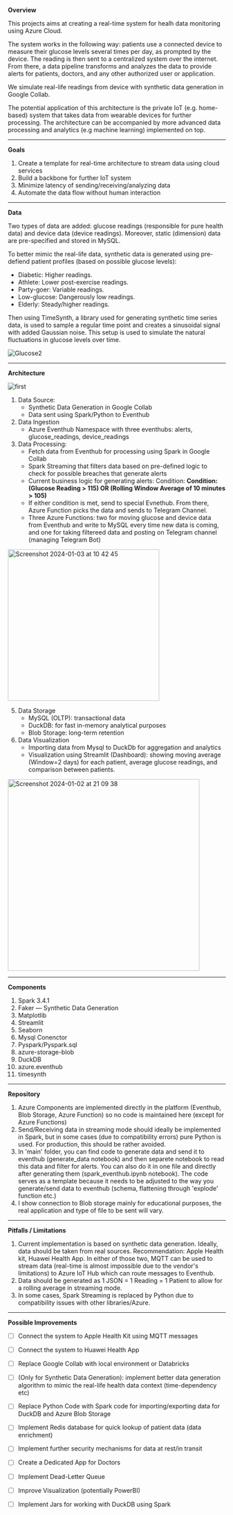 **Overview**

This projects aims at creating a real-time system for healh data monitoring using Azure Cloud. <be> 

The system works in the following way: patients use a connected device to measure their glucose levels several times per day, as prompted by the device. The reading is then sent to a centralized system over the internet. From there, a data pipeline transforms and analyzes the data to provide alerts for patients, doctors, and any other authorized user or application.

We simulate real-life readings from device with synthetic data generation in Google Collab. 

The potential application of this architecture is the private IoT (e.g. home-based) system that takes data from wearable devices for further processing. The architecture can be accompanied by more advanced data processing and analytics (e.g machine learning) implemented on top.  

---
**Goals**

1. Create a template for real-time architecture to stream data using cloud services
2. Build a backbone for further IoT system
3. Minimize latency of sending/receiving/analyzing data
4. Automate the data flow without human interaction
---
**Data**

Two types of data are added: glucose readings (responsible for pure health data) and device data (device readings). Moreover, static (dimension) data are pre-specified and stored in MySQL. 

To better mimic the real-life data, synthetic data is generated using pre-defiend patient profiles (based on possible glucose levels): 
* Diabetic: Higher readings.
* Athlete: Lower post-exercise readings.
* Party-goer: Variable readings.
* Low-glucose: Dangerously low readings.
* Elderly: Steady/higher readings.

Then using TimeSynth, a library used for generating synthetic time series data, is used to sample a regular time point and creates a sinusoidal signal with added Gaussian noise. This setup is used to simulate the natural fluctuations in glucose levels over time.

![Glucose2](https://github.com/barto-official/real_time_health_readings/assets/125658269/6e1775a3-903f-49d1-b611-cae925c44896)


---
**Architecture** 


![first](https://github.com/barto-official/real_time_health_readings/assets/125658269/c734ed1d-8bfe-49b9-a71c-0482cb8a2015) 

1. Data Source:
   - Synthetic Data Generation in Google Collab
   - Data sent using Spark/Python to Eventhub
2. Data Ingestion
   - Azure Eventhub Namespace with three eventhubs: alerts, glucose_readings, device_readings
4. Data Processing:
   - Fetch data from Eventhub for processing using Spark in Google Collab
   - Spark Streaming that filters data based on pre-defined logic to check for possible breaches that generate alerts
   - Current business logic for generating alerts: Condition: **Condition: (Glucose Reading > 115) OR (Rolling Window Average of 10 minutes > 105)**
   - If either condition is met, send to special Evnethub. From there, Azure Function picks the data and sends to Telegram Channel.
   - Three Azure Functions: two for moving glucose and device data from Eventhub and write to MySQL every time new data is coming, and one for taking filtereed data and posting on Telegram channel (managing Telegram Bot)
  <img width="350" alt="Screenshot 2024-01-03 at 10 42 45" src="https://github.com/barto-official/real_time_health_readings/assets/125658269/8672bf90-60dc-485f-b8df-d3944a1222de">

5. Data Storage
   - MySQL (OLTP): transactional data
   - DuckDB: for fast in-memory analytical purposes
   - Blob Storage: long-term retention
6. Data Visualization
   - Importing data from Mysql to DuckDb for aggregation and analytics
   - Visualization using Streamlit (Dashboard): showing moving average (Window=2 days) for each patient, average glucose readings, and comparison between patients.
  
     
<img width="443" alt="Screenshot 2024-01-02 at 21 09 38" src="https://github.com/barto-official/real_time_health_readings/assets/125658269/3ce43ca2-052f-498d-ad14-253704ecef2e">


---
**Components**

1. Spark 3.4.1
2. Faker — Synthetic Data Generation
3. Matplotlib
4. Streamlit
5. Seaborn
6. Mysql Conenctor
7. Pyspark/Pyspark.sql
8. azure-storage-blob
9. DuckDB
10. azure.eventhub
11. timesynth


---
**Repository**
1. Azure Components are implemented directly in the platform (Eventhub, Blob Storage, Azure Function) so no code is maintained here (except for Azure Functions)
2. Send/Receiving data in streaming mode should ideally be implemented in Spark, but in some cases (due to compatibility errors) pure Python is used. For production, this should be rather avoided.
3. In 'main' folder, you can find code to generate data and send it to eventhub (generate_data notebook) and then separete notebook to read this data and filter for alerts. You can also do it in one file and directly after generating them (spark_eventhub.ipynb notebook). The code serves as a template because it needs to be adjusted to the way you generate/send data to eventhub (schema, flattening through 'explode' function etc.)
4. I show connection to Blob storage mainly for educational purposes, the real application and type of file to be sent will vary.
       
---
**Pitfalls / Limitations**

1. Current implementation is based on synthetic data generation. Ideally, data should be taken from real sources. Recommendation: Apple Health kit, Huawei Health App. In either of those two, MQTT can be used to stream data (real-time is almost impossible due to the vendor's limitations) to Azure IoT Hub which can route messages to Eventhub.
2. Data should be generated as 1 JSON = 1 Reading = 1 Patient to allow for a rolling average in streaming mode.
3. In some cases, Spark Streaming is replaced by Python due to compatibility issues with other libraries/Azure.
---
**Possible Improvements**

- [ ] Connect the system to Apple Health Kit using MQTT messages
- [ ] Connect the system to Huawei Health App
- [ ] Replace Google Collab with local environment or Databricks
- [ ] (Only for Synthetic Data Generation): implement better data generation algorithm to mimic the real-life health data context (time-dependency etc)
- [ ] Replace Python Code with Spark code for importing/exporting data for DuckDB and Azure Blob Storage
- [ ] Implement Redis database for quick lookup of patient data (data enrichment)
- [ ] Implement further security mechanisms for data at rest/in transit
- [ ] Create a Dedicated App for Doctors
- [ ] Implement Dead-Letter Queue
- [ ] Improve Visualization (potentially PowerBI)
- [ ] Implement Jars for working with DuckDB using Spark


